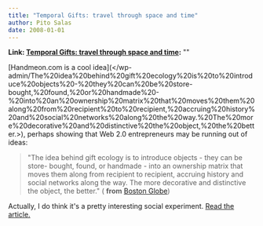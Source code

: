 ```yaml
---
title: "Temporal Gifts: travel through space and time"
author: Pito Salas
date: 2008-01-01
---
```


**Link: [Temporal Gifts: travel through space and time](None):** ""



[Handmeon.com is a cool idea](</wp-
admin/The%20idea%20behind%20gift%20ecology%20is%20to%20introduce%20objects%20-%20they%20can%20be%20store-
bought,%20found,%20or%20handmade%20-%20into%20an%20ownership%20matrix%20that%20moves%20them%20along%20from%20recipient%20to%20recipient,%20accruing%20history%20and%20social%20networks%20along%20the%20way.%20The%20more%20decorative%20and%20distinctive%20the%20object,%20the%20better.>),
perhaps showing that Web 2.0 entrepreneurs may be running out of ideas:

> "The idea behind gift ecology is to introduce objects - they can be store-
> bought, found, or handmade - into an ownership matrix that moves them along
> from recipient to recipient, accruing history and social networks along the
> way. The more decorative and distinctive the object, the better." ( **from**
> [Boston
> Globe](<http://www.boston.com/lifestyle/articles/2007/12/26/giving_gifts_that_take_on_a_life_of_their_own/>))

Actually, I do think it's a pretty interesting social experiment. [Read the
article.](<http://www.boston.com/lifestyle/articles/2007/12/26/giving_gifts_that_take_on_a_life_of_their_own/>)


